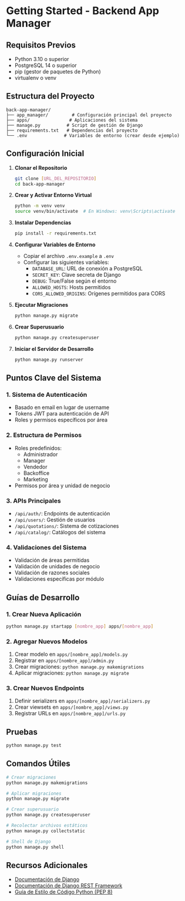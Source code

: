 # Getting Started - Backend App Manager

## Requisitos Previos

- Python 3.10 o superior
- PostgreSQL 14 o superior
- pip (gestor de paquetes de Python)
- virtualenv o venv

## Estructura del Proyecto

```
back-app-manager/
├── app_manager/         # Configuración principal del proyecto
├── apps/               # Aplicaciones del sistema
├── manage.py          # Script de gestión de Django
├── requirements.txt   # Dependencias del proyecto
└── .env              # Variables de entorno (crear desde ejemplo)
```

## Configuración Inicial

1. **Clonar el Repositorio**
   ```bash
   git clone [URL_DEL_REPOSITORIO]
   cd back-app-manager
   ```

2. **Crear y Activar Entorno Virtual**
   ```bash
   python -m venv venv
   source venv/bin/activate  # En Windows: venv\Scripts\activate
   ```

3. **Instalar Dependencias**
   ```bash
   pip install -r requirements.txt
   ```

4. **Configurar Variables de Entorno**
   - Copiar el archivo `.env.example` a `.env`
   - Configurar las siguientes variables:
     - `DATABASE_URL`: URL de conexión a PostgreSQL
     - `SECRET_KEY`: Clave secreta de Django
     - `DEBUG`: True/False según el entorno
     - `ALLOWED_HOSTS`: Hosts permitidos
     - `CORS_ALLOWED_ORIGINS`: Orígenes permitidos para CORS

5. **Ejecutar Migraciones**
   ```bash
   python manage.py migrate
   ```

6. **Crear Superusuario**
   ```bash
   python manage.py createsuperuser
   ```

7. **Iniciar el Servidor de Desarrollo**
   ```bash
   python manage.py runserver
   ```

## Puntos Clave del Sistema

### 1. Sistema de Autenticación
- Basado en email en lugar de username
- Tokens JWT para autenticación de API
- Roles y permisos específicos por área

### 2. Estructura de Permisos
- Roles predefinidos:
  - Administrador
  - Manager
  - Vendedor
  - Backoffice
  - Marketing
- Permisos por área y unidad de negocio

### 3. APIs Principales
- `/api/auth/`: Endpoints de autenticación
- `/api/users/`: Gestión de usuarios
- `/api/quotations/`: Sistema de cotizaciones
- `/api/catalog/`: Catálogos del sistema

### 4. Validaciones del Sistema
- Validación de áreas permitidas
- Validación de unidades de negocio
- Validación de razones sociales
- Validaciones específicas por módulo

## Guías de Desarrollo

### 1. Crear Nueva Aplicación
```bash
python manage.py startapp [nombre_app] apps/[nombre_app]
```

### 2. Agregar Nuevos Modelos
1. Crear modelo en `apps/[nombre_app]/models.py`
2. Registrar en `apps/[nombre_app]/admin.py`
3. Crear migraciones: `python manage.py makemigrations`
4. Aplicar migraciones: `python manage.py migrate`

### 3. Crear Nuevos Endpoints
1. Definir serializers en `apps/[nombre_app]/serializers.py`
2. Crear viewsets en `apps/[nombre_app]/views.py`
3. Registrar URLs en `apps/[nombre_app]/urls.py`

## Pruebas
```bash
python manage.py test
```

## Comandos Útiles
```bash
# Crear migraciones
python manage.py makemigrations

# Aplicar migraciones
python manage.py migrate

# Crear superusuario
python manage.py createsuperuser

# Recolectar archivos estáticos
python manage.py collectstatic

# Shell de Django
python manage.py shell
```

## Recursos Adicionales
- [Documentación de Django](https://docs.djangoproject.com/)
- [Documentación de Django REST Framework](https://www.django-rest-framework.org/)
- [Guía de Estilo de Código Python (PEP 8)](https://www.python.org/dev/peps/pep-0008/)
